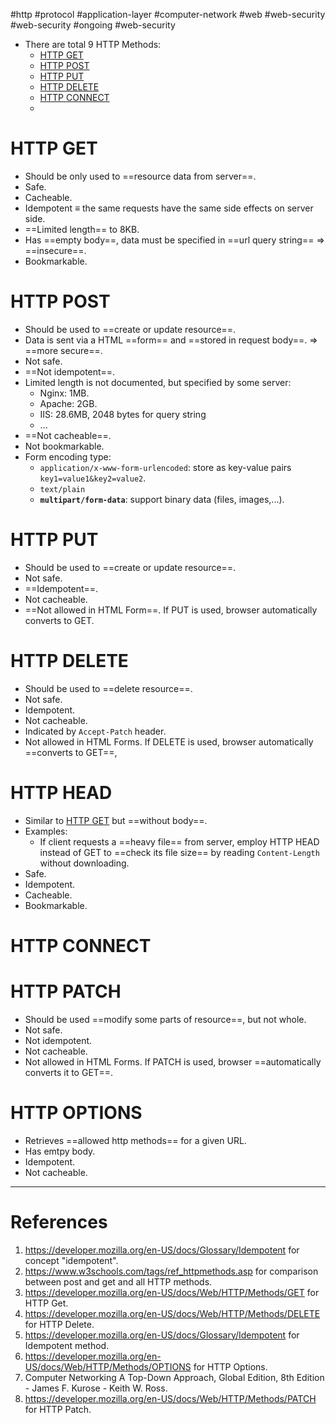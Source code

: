 #http #protocol #application-layer #computer-network #web #web-security #web-security #ongoing  #web-security 

- There are total 9 HTTP Methods:
	- [HTTP GET](#HTTP%20GET)
	- [HTTP POST](#HTTP%20POST)
	- [HTTP PUT](#HTTP%20PUT)
	- [HTTP DELETE](#HTTP%20DELETE)
	- [HTTP CONNECT](#HTTP%20CONNECT)
	- 
# HTTP GET
- Should be only used to ==resource data from server==.
- Safe.
- Cacheable.
- Idempotent $\equiv$ the same requests have the same side effects on server side.
- ==Limited length== to 8KB.
- Has ==empty body==, data must be specified in ==url query string== $\Rightarrow$ ==insecure==.
- Bookmarkable.
# HTTP POST
- Should be used to ==create or update resource==.
- Data is sent via a HTML ==form== and ==stored in request body==. $\Rightarrow$ ==more secure==.
- Not safe.
- ==Not idempotent==.
- Limited length is not documented, but specified by some server:
	- Nginx: 1MB.
	- Apache: 2GB.
	- IIS: 28.6MB, 2048 bytes for query string
	- ...
- ==Not cacheable==.
- Not bookmarkable.
- Form encoding type:
	- `application/x-www-form-urlencoded`: store as key-value pairs `key1=value1&key2=value2`.
	- `text/plain`
	- **`multipart/form-data`**: support binary data (files, images,...).
# HTTP PUT
- Should be used to ==create or update resource==.
- Not safe.
- ==Idempotent==.
- Not cacheable.
- ==Not allowed in HTML Form==. If PUT is used, browser automatically converts to GET.
# HTTP DELETE
- Should be used to ==delete resource==.
- Not safe.
- Idempotent.
- Not cacheable.
- Indicated by `Accept-Patch` header.
- Not allowed in HTML Forms. If DELETE is used, browser automatically ==converts to GET==,
# HTTP HEAD
- Similar to [HTTP GET](#HTTP%20GET) but ==without body==.
- Examples:
	- If client requests a ==heavy file== from server, employ HTTP HEAD instead of GET to ==check its file size== by reading `Content-Length` without downloading.
- Safe.
- Idempotent.
- Cacheable.
- Bookmarkable.
# HTTP CONNECT

# HTTP PATCH
- Should be used ==modify some parts of resource==, but not whole.
- Not safe.
- Not idempotent.
- Not cacheable.
- Not allowed in HTML Forms. If PATCH is used, browser ==automatically converts it to GET==.

# HTTP OPTIONS
- Retrieves ==allowed http methods== for a given URL.
- Has emtpy body.
- Idempotent.
- Not cacheable.

---
# References
1. https://developer.mozilla.org/en-US/docs/Glossary/Idempotent for concept "idempotent".
2. https://www.w3schools.com/tags/ref_httpmethods.asp for comparison between post and get and all HTTP methods.
3. https://developer.mozilla.org/en-US/docs/Web/HTTP/Methods/GET for HTTP Get.
4. https://developer.mozilla.org/en-US/docs/Web/HTTP/Methods/DELETE for HTTP Delete.
5. https://developer.mozilla.org/en-US/docs/Glossary/Idempotent for Idempotent method.
6. https://developer.mozilla.org/en-US/docs/Web/HTTP/Methods/OPTIONS for HTTP Options.
7. Computer Networking  A Top-Down Approach, Global Edition, 8th Edition - James F. Kurose - Keith W. Ross.
8. https://developer.mozilla.org/en-US/docs/Web/HTTP/Methods/PATCH for HTTP Patch.

